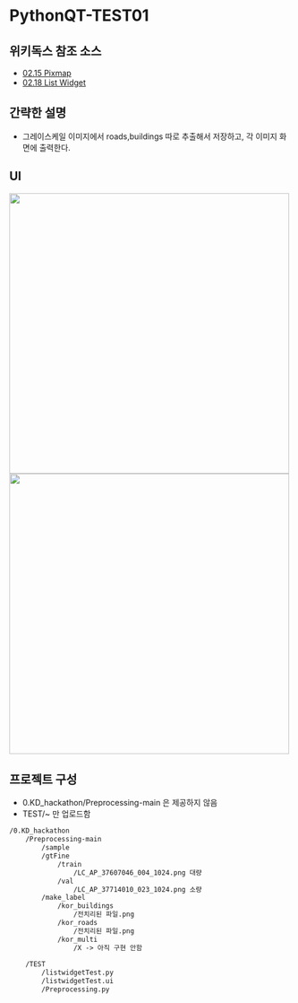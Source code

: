 # PythonQT-TEST01


## 위키독스 참조 소스
 - [02.15 Pixmap](https://github.com/SIMYJ/pythonQT/tree/syj/%5B%EC%9C%84%ED%82%A4%EB%8F%85%EC%8A%A4%5DPyQt5_for_Beginner/02.15%20Pixmap) 
 - [02.18 List Widget](https://github.com/SIMYJ/pythonQT/tree/syj/%5B%EC%9C%84%ED%82%A4%EB%8F%85%EC%8A%A4%5DPyQt5_for_Beginner/02.18%20List%20Widget)

## 간략한 설명
- 그레이스케일 이미지에서 roads,buildings 따로 추출해서 저장하고, 각 이미지 화면에 출력한다.

## UI 
<img src = "https://i.imgur.com/vc4IHnG.png" width="500px">     

<img src = "https://i.imgur.com/C4yb6El.gif" width="500px">



## 프로젝트 구성

- 0.KD_hackathon/Preprocessing-main 은 제공하지 않음
- TEST/~ 만 업로드함

```txt
/0.KD_hackathon
	/Preprocessing-main
		/sample
		/gtFine
			/train
				/LC_AP_37607046_004_1024.png 대량
			/val
				/LC_AP_37714010_023_1024.png 소량
		/make_label
			/kor_buildings
				/전치리된 파일.png
			/kor_roads
				/전치리된 파일.png
			/kor_multi
				/X -> 아직 구현 안함
				
	/TEST
		/listwidgetTest.py
		/listwidgetTest.ui
		/Preprocessing.py
```






